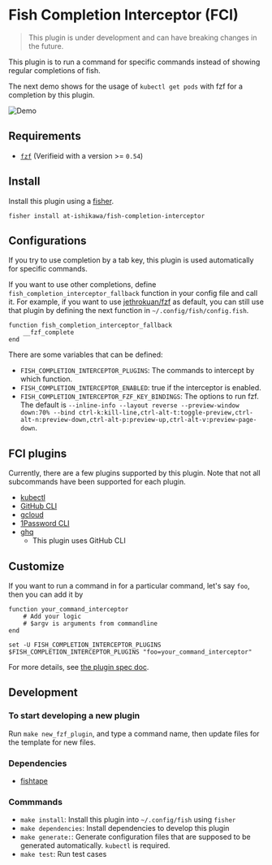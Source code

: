 # Fish Completion Interceptor (FCI)

> This plugin is under development and can have breaking changes in the future.

This plugin is to run a command for specific commands instead of showing regular completions of fish.

The next demo shows for the usage of `kubectl get pods` with fzf for a completion by this plugin.

![Demo](https://i.giphy.com/media/v1.Y2lkPTc5MGI3NjExaTUwbHM4MzM3YWhuOG4yeXhicjJtenR6YnM1M3FvZ3dhcXAyOHNtdCZlcD12MV9pbnRlcm5hbF9naWZfYnlfaWQmY3Q9Zw/H9DV5l975q3xUcT8tL/giphy.gif)

## Requirements

- [`fzf`](https://github.com/junegunn/fzf) (Verifieid with a version >= `0.54`)

## Install

Install this plugin using a [fisher](https://github.com/jorgebucaran/fisher).

```fish
fisher install at-ishikawa/fish-completion-interceptor
```

## Configurations

If you try to use completion by a tab key, this plugin is used automatically for specific commands.

If you want to use other completions, define `fish_completion_interceptor_fallback` function in your config file and call it.
For example, if you want to use [jethrokuan/fzf](https://github.com/jethrokuan/fzf) as default, you can still use that plugin by defining the next function in `~/.config/fish/config.fish`.

```fish
function fish_completion_interceptor_fallback
    __fzf_complete
end
```

There are some variables that can be defined:

* `FISH_COMPLETION_INTERCEPTOR_PLUGINS`: The commands to intercept by which function.
* `FISH_COMPLETION_INTERCEPTOR_ENABLED`: true if the interceptor is enabled.
* `FISH_COMPLETION_INTERCEPTOR_FZF_KEY_BINDINGS`: The options to run fzf. The default is `--inline-info --layout reverse --preview-window down:70% --bind ctrl-k:kill-line,ctrl-alt-t:toggle-preview,ctrl-alt-n:preview-down,ctrl-alt-p:preview-up,ctrl-alt-v:preview-page-down`.


## FCI plugins

Currently, there are a few plugins supported by this plugin.
Note that not all subcommands have been supported for each plugin.

- [kubectl](https://kubernetes.io/docs/reference/kubectl/kubectl/)
- [GitHub CLI](https://github.com/cli/cli)
- [gcloud](https://cloud.google.com/cli?hl=en)
- [1Password CLI](https://developer.1password.com/docs/cli/)
- [ghq](https://github.com/x-motemen/ghq)
    - This plugin uses GitHub CLI


## Customize

If you want to run a command in for a particular command, let's say `foo`, then you can add it by

```fish
function your_command_interceptor
    # Add your logic
    # $argv is arguments from commandline
end

set -U FISH_COMPLETION_INTERCEPTOR_PLUGINS $FISH_COMPLETION_INTERCEPTOR_PLUGINS "foo=your_command_interceptor"
```

For more details, see [the plugin spec doc](./docs/plugin_spec.md).

## Development

### To start developing a new plugin

Run `make new_fzf_plugin`, and type a command name, then update files for the template for new files.

### Dependencies

- [fishtape](https://github.com/jorgebucaran/fishtape)

### Commmands

- `make install`: Install this plugin into `~/.config/fish` using `fisher`
- `make dependencies`: Install dependencies to develop this plugin
- `make generate:`: Generate configuration files that are supposed to be generated automatically. `kubectl` is required.
- `make test`: Run test cases
